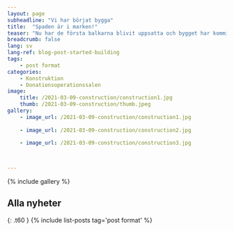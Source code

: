 ```yaml
---
layout: page
subheadline: "Vi har börjat bygga"
title:  "Spaden är i marken!"
teaser: "Nu har de första balkarna blivit uppsatta och bygget har kommit igång."
breadcrumb: false
lang: sv
lang-ref: blog-post-started-building
tags:
    - post format
categories:
    - Konstruktion
    - Donationsoperationssalen
image:
    title: /2021-03-09-construction/construction1.jpg
    thumb: /2021-03-09-construction/thumb.jpeg
gallery:
    - image_url: /2021-03-09-construction/construction1.jpg
      
    - image_url: /2021-03-09-construction/construction2.jpg
      
    - image_url: /2021-03-09-construction/construction3.jpg
     


---
```



{% include gallery %}


## Alla nyheter
{: .t60 }
{% include list-posts tag='post format' %}
